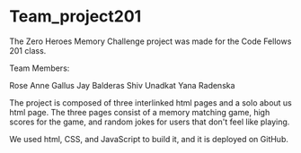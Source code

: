 # Team_project201

The Zero Heroes Memory Challenge project was made for the Code Fellows 201 class.

Team Members:

Rose Anne Gallus
Jay Balderas
Shiv Unadkat
Yana Radenska

The project is composed of three interlinked html pages and a solo about us html page. The three pages consist of a memory matching game, high scores for the game, and random jokes for users that don't feel like playing.

We used html, CSS, and JavaScript to build it, and it is deployed on GitHub.
